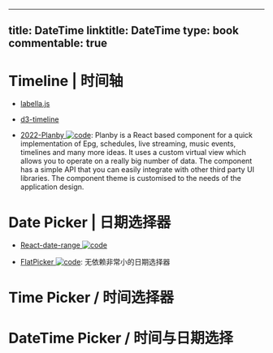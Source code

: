 
---
title: DateTime
linktitle: DateTime
type: book
commentable: true
---

# Timeline | 时间轴

- [labella.js](https://github.com/twitter/labella.js)

- [d3-timeline](https://github.com/commodityvectors/d3-timeline)

- [2022-Planby ![code](https://ng-tech.icu/assets/code.svg)](https://github.com/karolkozer/planby): Planby is a React based component for a quick implementation of Epg, schedules, live streaming, music events, timelines and many more ideas. It uses a custom virtual view which allows you to operate on a really big number of data. The component has a simple API that you can easily integrate with other third party UI libraries. The component theme is customised to the needs of the application design.

# Date Picker | 日期选择器

- [React-date-range ![code](https://ng-tech.icu/assets/code.svg)](https://github.com/Adphorus/react-date-range)

- [FlatPicker ![code](https://ng-tech.icu/assets/code.svg)](https://github.com/chmln/flatpickr): 无依赖非常小的日期选择器

# Time Picker / 时间选择器

# DateTime Picker / 时间与日期选择

    